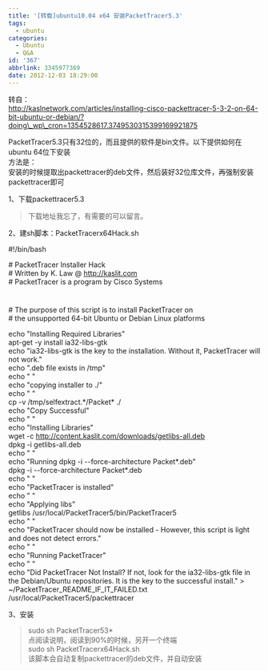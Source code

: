 ```yaml
---
title: '[转载]ubuntu10.04 x64 安装PacketTracer5.3'
tags:
  - ubuntu
categories:
  - Ubuntu
  - Q&A
id: '367'
abbrlink: 3345977369
date: 2012-12-03 18:29:00
---
```


  
转自：  
http://kaslnetwork.com/articles/installing-cisco-packettracer-5-3-2-on-64-bit-ubuntu-or-debian/?doing\_wp\_cron=1354528617.3749530315399169921875  
  
PacketTracer5.3只有32位的，而且提供的软件是bin文件。以下提供如何在ubuntu 64位下安装  
方法是：  
安装的时候提取出packettracer的deb文件，然后装好32位库文件，再强制安装packettracer即可  
  
1、下载packettracer5.3  

> 下载地址我忘了，有需要的可以留言。  
>   

2、建sh脚本：PacketTracerx64Hack.sh

#!/bin/bash  
  
\# PacketTracer Installer Hack  
\# Written by K. Law @ http://kaslit.com  
\# PacketTracer is a program by Cisco Systems  
#  
\# The purpose of this script is to install PacketTracer on  
\# the unsupported 64-bit Ubuntu or Debian Linux platforms  
  
echo "Installing Required Libraries"  
apt-get -y install ia32-libs-gtk  
echo "ia32-libs-gtk is the key to the installation. Without it, PacketTracer will not work."  
echo ".deb file exists in /tmp"  
echo " "  
echo "copying installer to ./"  
echo " "  
cp -v /tmp/selfextract.\*/Packet\* ./  
echo "Copy Successful"  
echo " "  
echo "Installing Libraries"  
wget -c http://content.kaslit.com/downloads/getlibs-all.deb  
dpkg -i getlibs-all.deb  
echo " "  
echo "Running dpkg -i --force-architecture Packet\*.deb"  
dpkg -i --force-architecture Packet\*.deb  
echo " "  
echo "PacketTracer is installed"  
echo " "  
echo "Applying libs"  
getlibs /usr/local/PacketTracer5/bin/PacketTracer5  
echo " "  
echo "PacketTracer should now be installed - However, this script is light and does not detect errors."  
echo " "  
echo "Running PacketTracer"  
echo " "  
echo "Did PacketTracer Not Install? If not, look for the ia32-libs-gtk file in the Debian/Ubuntu repositories. It is the key to the successful install." > ~/PacketTracer\_README\_IF\_IT\_FAILED.txt  
/usr/local/PacketTracer5/packettracer

  
3、安装  

> sudo sh PacketTracer53\*  
> 点<enter>阅读说明，阅读到90%的时候，另开一个终端  
> sudo sh PacketTracerx64Hack.sh  
> 该脚本会自动复制packettracer的deb文件，并自动安装